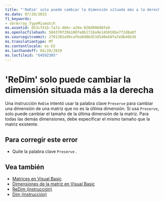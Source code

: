 ```yaml
---
title: "'ReDim' solo puede cambiar la dimensión situada más a la derecha"
ms.date: 07/20/2015
f1_keywords:
- vbrArray_TypeMismatch
ms.assetid: d53cf41b-7a7a-466c-a29a-920d99698fa9
ms.openlocfilehash: 584370f356180fe8b1710a9e145018be7f2d8a0f
ms.sourcegitcommit: 2701302a99cafbe0d86d53d540eb0fa7e9b46b36
ms.translationtype: MT
ms.contentlocale: es-ES
ms.lasthandoff: 04/28/2019
ms.locfileid: "64592305"
---
```

# <a name="redim-can-only-change-the-right-most-dimension"></a>'ReDim' solo puede cambiar la dimensión situada más a la derecha
Una instrucción `ReDim` intentó usar la palabra clave `Preserve` para cambiar una dimensión de una matriz que no es la última dimensión. Si usa `Preserve`, solo puede cambiar el tamaño de la última dimensión de la matriz. Para todas las demás dimensiones, debe especificar el mismo tamaño que la matriz existente.  
  
## <a name="to-correct-this-error"></a>Para corregir este error  
  
- Quite la palabra clave `Preserve` .  
  
## <a name="see-also"></a>Vea también

- [Matrices en Visual Basic](~/docs/visual-basic/programming-guide/language-features/arrays/index.md)
- [Dimensiones de la matriz en Visual Basic](~/docs/visual-basic/programming-guide/language-features/arrays/array-dimensions.md)
- [ReDim (instrucción)](../../visual-basic/language-reference/statements/redim-statement.md)
- [Dim (instrucción)](../../visual-basic/language-reference/statements/dim-statement.md)

